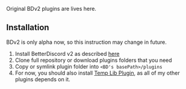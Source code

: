 Original BDv2 plugins are lives here.
## Installation
BDv2 is only alpha now, so this instruction may change in future.
1. Install BetterDiscord v2 as described [here](https://github.com/Jiiks/BetterDiscordApp/blob/v2/readme.md#setting-up-a-development-environment)
2. Clone full repository or download plugins folders that you need 
3. Copy or symlink plugin folder into `<BD's basePath>/plugins`
4. For now, you should also install [Temp Lib Plugin](1Temp%20Lib%20Plugin), as all of my other plugins depends on it.
